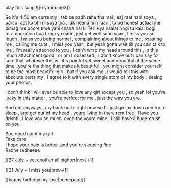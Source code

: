 play this song
![[o yaara.mp3]]

So it's 4:50 am currently , tab se padh raha tha mai , aaj raat nahi soya , parso raat ko bhi ni soya tha , idk neend hi ni aari , to be honest actual me dimag me poore time yahi chalra hai ki Teri kya haalat hogi tu kaisi hogi , tera operation hua hoga ya nahi , just get well soon yaar , I miss you so much , I miss you being normal , complaining about things to me , roasting me , calling me cute , I miss you yaar , but yeah gotta wait till you can talk to me , I'm really attached to you , I can't wrap my head around this , is this much attachment good , or am I obsessed , I don't know but I can say for sure that whatever this is , it's painful yet sweet and beautiful at the same time , you're the thing that makes it beautiful , you might consider yourself to be the most beautiful girl , but if you ask me , i would tell this with absolute certainty , I agree to it with every single atom of my body , seeing your photos.  
  
i don't think I will ever be able to love any girl except you , so yeah lol you're lucky in this matter , you're perfect for me , just the way you are.  
  
And um anyways , my back hurts right now so I'll just go lay down and try to sleep , and get out of my head , youre living in there rent free , I love you drishti , I love you so much. even tho youre mine , I still have a huge crush on you.  

Soo good night my girl  
Take care  
I hope your pain is better ,and you're sleeping fine  
Radhe radheeee





[[27 July ~ yet another all nighter|next->]]

[[21 July ~ i miss you|prev->]]

[[happy birthday my love|homepage]]